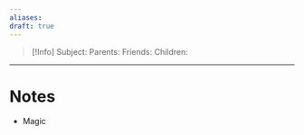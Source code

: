 ```yaml
---
aliases: 
draft: true
---
```

> [!Info]
> Subject: 
> Parents: 
> Friends: 
> Children: 
---
# Notes
- Magic 